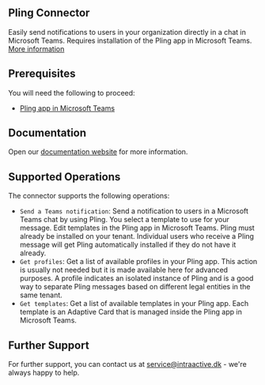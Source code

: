 ## Pling Connector
Easily send notifications to users in your organization directly in a chat in Microsoft Teams. Requires installation of the Pling app in Microsoft Teams. [More information](https://intraactive.net/products/pling)

## Prerequisites
You will need the following to proceed:
* [Pling app in Microsoft Teams](https://teams.microsoft.com/l/app/9ca359c6-8466-4519-b3b9-29573ebe39ca)

## Documentation
Open our [documentation website](https://docs.intraactive.net/?doc=/pling/) for more information.

## Supported Operations
The connector supports the following operations:
* `Send a Teams notification`: Send a notification to users in a Microsoft Teams chat by using Pling. You select a template to use for your message. Edit templates in the Pling app in Microsoft Teams. Pling must already be installed on your tenant. Individual users who receive a Pling message will get Pling automatically installed if they do not have it already.
* `Get profiles`: Get a list of available profiles in your Pling app. This action is usually not needed but it is made available here for advanced purposes. A profile indicates an isolated instance of Pling and is a good way to separate Pling messages based on different legal entities in the same tenant.
* `Get templates`: Get a list of available templates in your Pling app. Each template is an Adaptive Card that is managed inside the Pling app in Microsoft Teams.

## Further Support
For further support, you can contact us at service@intraactive.dk - we're always happy to help.
